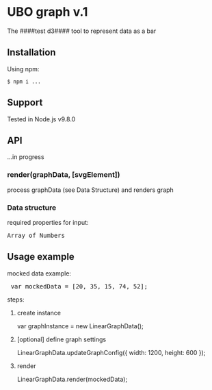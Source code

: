 # UBO graph v.1

The ####test d3#### tool to represent data as a bar

## Installation

Using npm:

```shell
$ npm i ...
```

## Support

Tested in Node.js v9.8.0

## API

...in progress

### render(graphData, [svgElement])

process graphData (see Data Structure) and renders graph

### Data structure

required properties for input:

<pre>Array of Numbers</pre>

## Usage example

mocked data example:
<pre>
 var mockedData = [20, 35, 15, 74, 52];</pre>


steps:
1. create instance

    var graphInstance = new LinearGraphData();

2. [optional] define graph settings
        
    LinearGraphData.updateGraphConfig({
        width: 1200,
        height: 600
    });

3. render

    LinearGraphData.render(mockedData);